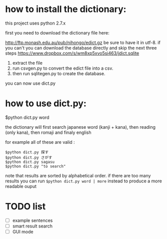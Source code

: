 <h1>how to install the dictionary:</h1>

this project uses python 2.7.x

first you need to download the dictionary file here:

http://ftp.monash.edu.au/pub/nihongo/edict.gz
be sure to have it in utf-8. if you can't you can download the database directly and skip the next three steps
https://www.dropbox.com/s/wm8xp5xvo5si463/jdict.sqlite

1. extract the file
2. run csvgen.py to convert the edict file into a csv.
3. then run sqlitegen.py to create the database.

you can now use dict.py

<h1>how to use dict.py:</h1>

$python dict.py word

the dictionary will first search japanese word (kanji + kana), then reading (only kana), then romaji and finaly english

for example all of these are valid :
```
$python dict.py 探す
$python dict.py さがす
$python dict.py sagasu
$python dict.py "to search"
```

note that results are sorted by alphabetical order.
if there are too many results you can run ```$python dict.py word | more``` instead to produce a more readable ouput

<h1>TODO list</h1>

- [ ] example sentences
- [ ] smart result search
- [ ] GUI mode
